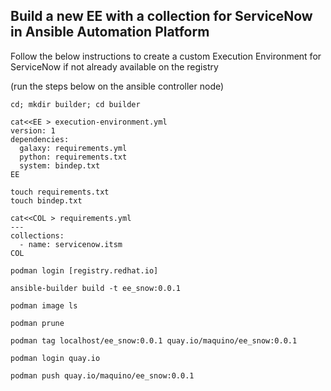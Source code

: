 ## Build a new EE with a collection for ServiceNow in Ansible Automation Platform

Follow the below instructions to create a custom Execution Environment for ServiceNow if not already available on the registry

(run the steps below on the ansible controller node)

```
cd; mkdir builder; cd builder

cat<<EE > execution-environment.yml
version: 1
dependencies:
  galaxy: requirements.yml
  python: requirements.txt
  system: bindep.txt
EE

touch requirements.txt
touch bindep.txt

cat<<COL > requirements.yml
---
collections:
  - name: servicenow.itsm
COL

podman login [registry.redhat.io]

ansible-builder build -t ee_snow:0.0.1

podman image ls

podman prune

podman tag localhost/ee_snow:0.0.1 quay.io/maquino/ee_snow:0.0.1

podman login quay.io

podman push quay.io/maquino/ee_snow:0.0.1
```


